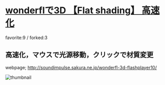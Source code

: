 # [wonderflで3D 【Flat shading】 高速化](http://fl.corge.net/c/h19z)

favorite:9 / forked:3

高速化，マウスで光源移動，クリックで材質変更  
 --------------------------------------------------  
webpage; http://soundimpulse.sakura.ne.jp/wonderfl-3d-flashplayer10/

![thumbnail](./thumbnail.jpg)
